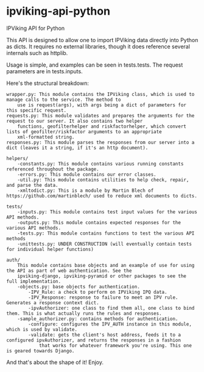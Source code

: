 ipviking-api-python
===================

IPViking API for Python

This API is designed to allow one to import IPViking data directly into Python as dicts. It requires no external
libraries, though it does reference several internals such as httplib.

Usage is simple, and examples can be seen in tests.tests. The request parameters are in tests.inputs.


Here's the structural breakdown:
	
	wrapper.py: This module contains the IPViking class, which is used to manage calls to the service. The method to
		use is request(args), with args being a dict of parameters for this specific request.
	requests.py: This module validates and prepares the arguments for the request to our server. It also contains two helper 
		functions, geofilterhelper and riskfactorhelper, which convert lists of geofilter/riskfactor arguments to an appropriate
		xml-formatted string.
	responses.py: This module parses the responses from our server into a dict (leaves it a string, if it's an http document).
	
	helpers/
		-constants.py: This module contains various running constants referenced throughout the package.
		-errors.py: This module contains our error classes.
		-util.py: This module contains utilities to help check, repair, and parse the data.
		-xmltodict.py: This is a module by Martin Blech of https://github.com/martinblech/ used to reduce xml documents to dicts.
		
	tests/
		-inputs.py: This module contains test input values for the various API methods.
		-outputs.py: This module contains expected responses for the various API methods.
		-tests.py: This module contains functions to test the various API methods
		-unittests.py: UNDER CONSTRUCTION (will eventually contain tests for individual helper functions)
		
	auth/
		This module contains base objects and an example of use for using the API as part of web authentication. See the
		ipviking-django, ipviking-pyramid or other packages to see the full implementation.
		-objects.py: base objects for authentication.
			-IPV_Rule: a check to perform on IPViking IPQ data.
			-IPV_Response: response to failure to meet an IPV rule. Generates a response context dict.
			-ipvAuthorizer: one class to find them all, one class to bind them. This is what actually runs the rules and responses.
		-sample_authorizer.py: contains methods for authentication.
			-configure: configures the IPV_AUTH instance in this module, which is used by validate.
			-validate: gets the client's host address, feeds it to a configured ipvAuthorizer, and returns the responses in a fashion
				that works for whatever framework you're using. This one is geared towards Django.
		
And that's about the shape of it! Enjoy.